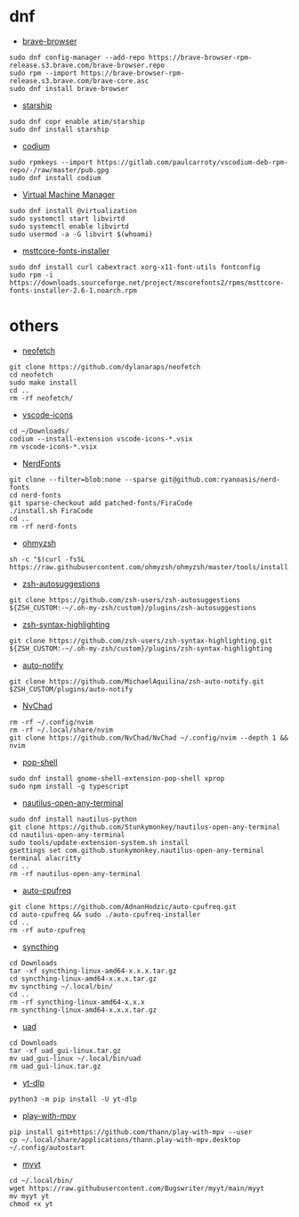 # dnf
- [brave-browser](https://brave.com/linux/)
```
sudo dnf config-manager --add-repo https://brave-browser-rpm-release.s3.brave.com/brave-browser.repo
sudo rpm --import https://brave-browser-rpm-release.s3.brave.com/brave-core.asc
sudo dnf install brave-browser
```

- [starship](https://github.com/starship/starship#step-1-install-starship)
```
sudo dnf copr enable atim/starship
sudo dnf install starship
```

- [codium](https://vscodium.com/#install-on-fedora-rhel-centos-rockylinux-opensuse-rpm-package)
```
sudo rpmkeys --import https://gitlab.com/paulcarroty/vscodium-deb-rpm-repo/-/raw/master/pub.gpg
sudo dnf install codium
```

- [Virtual Machine Manager](https://vashinator.com/install-virt-manager-on-fedora/)
```
sudo dnf install @virtualization
sudo systemctl start libvirtd
sudo systemctl enable libvirtd
sudo usermod -a -G libvirt $(whoami)
```

- [msttcore-fonts-installer](https://mscorefonts2.sourceforge.net/)
```
sudo dnf install curl cabextract xorg-x11-font-utils fontconfig
sudo rpm -i https://downloads.sourceforge.net/project/mscorefonts2/rpms/msttcore-fonts-installer-2.6-1.noarch.rpm
```

# others
- [neofetch](https://github.com/dylanaraps/neofetch/wiki/Installation#latest-git-master-bleeding-edge)
```
git clone https://github.com/dylanaraps/neofetch
cd neofetch
sudo make install
cd ..
rm -rf neofetch/
```

- [vscode-icons](https://github.com/vscode-icons/vscode-icons/releases)
```
cd ~/Downloads/
codium --install-extension vscode-icons-*.vsix
rm vscode-icons-*.vsix
```

- [NerdFonts](https://github.com/ryanoasis/nerd-fonts#option-5-clone-the-repo)
```
git clone --filter=blob:none --sparse git@github.com:ryanoasis/nerd-fonts
cd nerd-fonts
git sparse-checkout add patched-fonts/FiraCode
./install.sh FiraCode
cd ..
rm -rf nerd-fonts
```

- [ohmyzsh](https://github.com/ohmyzsh/ohmyzsh#basic-installation)
```
sh -c "$(curl -fsSL https://raw.githubusercontent.com/ohmyzsh/ohmyzsh/master/tools/install.sh)"
```

- [zsh-autosuggestions](https://github.com/zsh-users/zsh-autosuggestions/blob/master/INSTALL.md#oh-my-zsh)
```
git clone https://github.com/zsh-users/zsh-autosuggestions ${ZSH_CUSTOM:-~/.oh-my-zsh/custom}/plugins/zsh-autosuggestions
```

- [zsh-syntax-highlighting](https://github.com/zsh-users/zsh-syntax-highlighting/blob/master/INSTALL.md#oh-my-zsh)
```
git clone https://github.com/zsh-users/zsh-syntax-highlighting.git ${ZSH_CUSTOM:-~/.oh-my-zsh/custom}/plugins/zsh-syntax-highlighting
```

- [auto-notify](https://github.com/MichaelAquilina/zsh-auto-notify#installation)
```
git clone https://github.com/MichaelAquilina/zsh-auto-notify.git $ZSH_CUSTOM/plugins/auto-notify
```

- [NvChad](https://nvchad.com/docs/quickstart/install)
```
rm -rf ~/.config/nvim
rm -rf ~/.local/share/nvim
git clone https://github.com/NvChad/NvChad ~/.config/nvim --depth 1 && nvim
```

- [pop-shell](https://github.com/pop-os/shell#packaging-status)
```
sudo dnf install gnome-shell-extension-pop-shell xprop
sudo npm install -g typescript
```

- [nautilus-open-any-terminal](https://github.com/Stunkymonkey/nautilus-open-any-terminal#restart-nautilus)
```
sudo dnf install nautilus-python
git clone https://github.com/Stunkymonkey/nautilus-open-any-terminal
cd nautilus-open-any-terminal
sudo tools/update-extension-system.sh install
gsettings set com.github.stunkymonkey.nautilus-open-any-terminal terminal alacritty
cd ..
rm -rf nautilus-open-any-terminal
```

- [auto-cpufreq](https://github.com/AdnanHodzic/auto-cpufreq?tab=readme-ov-file#auto-cpufreq-installer)
```
git clone https://github.com/AdnanHodzic/auto-cpufreq.git
cd auto-cpufreq && sudo ./auto-cpufreq-installer
cd ..
rm -rf auto-cpufreq
```

- [syncthing](https://syncthing.net/downloads/)
```
cd Downloads
tar -xf syncthing-linux-amd64-x.x.x.tar.gz
cd syncthing-linux-amd64-x.x.x.tar.gz
mv syncthing ~/.local/bin/
cd ..
rm -rf syncthing-linux-amd64-x.x.x
rm syncthing-linux-amd64-x.x.x.tar.gz
```

- [uad](https://github.com/0x192/universal-android-debloater/releases)
```
cd Downloads
tar -xf uad_gui-linux.tar.gz
mv uad_gui-linux ~/.local/bin/uad
rm uad_gui-linux.tar.gz
```

- [yt-dlp](https://github.com/yt-dlp/yt-dlp/wiki/Installation#with-pip)
```
python3 -m pip install -U yt-dlp
```

- [play-with-mpv](https://github.com/Thann/play-with-mpv?tab=readme-ov-file#installation)
```
pip install git+https://github.com/thann/play-with-mpv --user
cp ~/.local/share/applications/thann.play-with-mpv.desktop ~/.config/autostart
```

- [myyt](https://github.com/Bugswriter/myyt?tab=readme-ov-file#requirements)
```
cd ~/.local/bin/
wget https://raw.githubusercontent.com/Bugswriter/myyt/main/myyt
mv myyt yt
chmod +x yt
```
